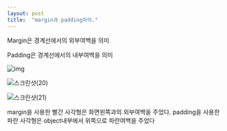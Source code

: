 ```yaml
---
layout: post
title:  "margin과 padding차이."
---
```


Margin은 경계선에서의 외부여백을 의미

Padding은 경계선에서의 내부여백을 의미 

![img](https://user-images.githubusercontent.com/72345833/135263544-0569028b-1cb8-46c8-9c9a-f0f2515a61c9.png)

![스크린샷(20)](https://user-images.githubusercontent.com/72345833/135264477-16df2c29-9b32-43b8-8c6f-e6a28759c2f1.png)

![스크린샷(21)](https://user-images.githubusercontent.com/72345833/135264486-4c1b8f64-0954-4d37-ae49-deb0ca59960e.png)

margin을 사용한 빨간 사각형은 화면왼쪽과의 외부여백을 주었다.
padding을 사용한 파란 사각형은 object내부에서 위쪽으로 파란여백을 주었다

